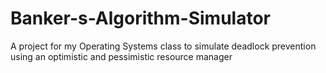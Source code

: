 # Banker-s-Algorithm-Simulator
A project for my Operating Systems  class to simulate deadlock prevention using an optimistic and pessimistic resource manager

